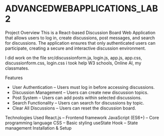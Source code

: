 # ADVANCEDWEBAPPLICATIONS_LAB2
Project Overview
This is a React-based Discussion Board Web Application that allows users to log in, create discussions, post messages, and search for discussions. The application ensures that only authenticated users can participate, creating a secure and interactive discussion environment.

I did work on the file src/discussionform.ja, login.js, app.js, app.css, discussionform.css, login.css 
i took help W3 schools, Online AI, my classmates.

Features
- User Authentication – Users must log in before accessing discussions.
- Discussion Management – Users can create new discussion topics.
- Post System – Users can add posts within selected discussions.
- Search Functionality – Users can search for discussions by topic.
- Clear All Discussions – Users can reset the discussion board.

Technologies Used
React.js – Frontend framework
JavaScript (ES6+) – Core programming language
CSS – Basic styling
useState Hook – State management
Installation & Setup

